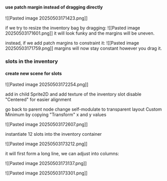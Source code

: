 
#### use patch margin instead of dragging directly

![[Pasted image 20250503171423.png]]

if we try to resize the inventory bag by dragging:
![[Pasted image 20250503171601.png]]
it will look funky and the margins will be uneven.

instead, if we add patch margins to constraint it:
![[Pasted image 20250503171759.png]]
margins will now stay constant however you drag it.

### slots in the inventory

#### create new scene for slots
![[Pasted image 20250503172254.png]]

add in child Sprite2D and add texture of the inventory slot
disable "Centered" for easier alignment


go back to parent node
change self-modulate to transparent
layout Custom Minimum by copying "Transform" x and y values

![[Pasted image 20250503172607.png]]



instantiate 12 slots into the inventory container

![[Pasted image 20250503173212.png]]

it will first form a long line, we can adjust into columns:

![[Pasted image 20250503173137.png]]

![[Pasted image 20250503173301.png]]

